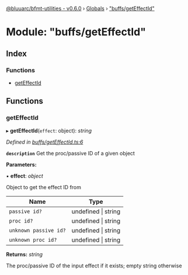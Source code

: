 [@bluuarc/bfmt-utilities - v0.6.0](../README.md) › [Globals](../globals.md) › ["buffs/getEffectId"](_buffs_geteffectid_.md)

# Module: "buffs/getEffectId"

## Index

### Functions

* [getEffectId](_buffs_geteffectid_.md#geteffectid)

## Functions

###  getEffectId

▸ **getEffectId**(`effect`: object): *string*

*Defined in [buffs/getEffectId.ts:6](https://github.com/BluuArc/bfmt-utilities/blob/master/src/buffs/getEffectId.ts#L6)*

**`description`** Get the proc/passive ID of a given object

**Parameters:**

▪ **effect**: *object*

Object to get the effect ID from

Name | Type |
------ | ------ |
`passive id?` | undefined &#124; string |
`proc id?` | undefined &#124; string |
`unknown passive id?` | undefined &#124; string |
`unknown proc id?` | undefined &#124; string |

**Returns:** *string*

The proc/passive ID of the input effect if it exists; empty string otherwise
